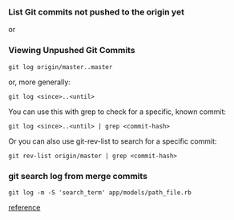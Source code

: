 ### List Git commits not pushed to the origin yet

or 

### Viewing Unpushed Git Commits



```
git log origin/master..master
```

or, more generally:

```
git log <since>..<until>
```

You can use this with grep to check for a specific, known commit:

```
git log <since>..<until> | grep <commit-hash>
```

Or you can also use git-rev-list to search for a specific commit:

```
git rev-list origin/master | grep <commit-hash>
```



### git search log from merge commits

```
git log -m -S 'search_term' app/models/path_file.rb
```


[reference](http://stackoverflow.com/questions/2016901/viewing-unpushed-git-commits)

